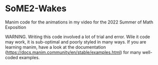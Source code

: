 # SoME2-Wakes
Manim code for the animations in my video for the 2022 Summer of Math Exposition

WARNING. Writing this code involved a lot of trial and error. Wile it code may work, it is sub-optimal and poorly styled in many ways. If you are learning manim, have a look at the documentation (https://docs.manim.community/en/stable/examples.html) for many well-coded examples.
